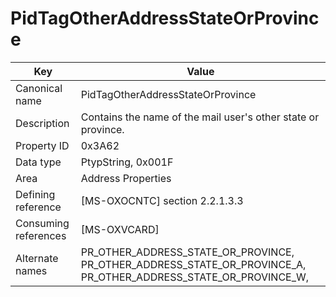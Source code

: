 # PidTagOtherAddressStateOrProvince

| Key | Value |
|---|---|
| Canonical name | PidTagOtherAddressStateOrProvince |
| Description | Contains the name of the mail user's other state or province. |
| Property ID | 0x3A62 |
| Data type | PtypString, 0x001F |
| Area | Address Properties |
| Defining reference | [MS-OXOCNTC] section 2.2.1.3.3 |
| Consuming references | [MS-OXVCARD] |
| Alternate names | PR_OTHER_ADDRESS_STATE_OR_PROVINCE, PR_OTHER_ADDRESS_STATE_OR_PROVINCE_A, PR_OTHER_ADDRESS_STATE_OR_PROVINCE_W, |

